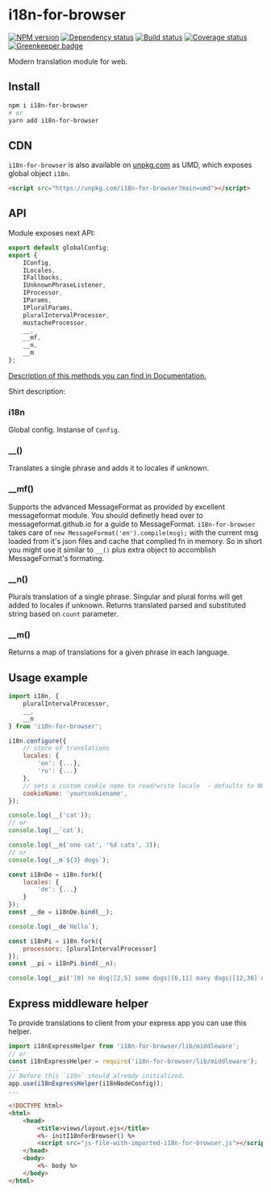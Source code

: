 # i18n-for-browser

[![NPM version][npm]][npm-url]
[![Dependency status][deps]][deps-url]
[![Build status][build]][build-url]
[![Coverage status][coverage]][coverage-url]
[![Greenkeeper badge][greenkeeper]][greenkeeper-url]

[npm]: https://img.shields.io/npm/v/i18n-for-browser.svg
[npm-url]: https://npmjs.com/package/i18n-for-browser

[deps]: https://david-dm.org/TrigenSoftware/i18n-for-browser.svg
[deps-url]: https://david-dm.org/TrigenSoftware/i18n-for-browser

[build]: http://img.shields.io/travis/TrigenSoftware/i18n-for-browser.svg
[build-url]: https://travis-ci.org/TrigenSoftware/i18n-for-browser

[coverage]: https://img.shields.io/coveralls/TrigenSoftware/i18n-for-browser.svg
[coverage-url]: https://coveralls.io/r/TrigenSoftware/i18n-for-browser

[greenkeeper]: https://badges.greenkeeper.io/TrigenSoftware/i18n-for-browser.svg
[greenkeeper-url]: https://greenkeeper.io/

Modern translation module for web.

## Install

```sh
npm i i18n-for-browser
# or
yarn add i18n-for-browser
```

## CDN

`i18n-for-browser` is also available on [unpkg.com](https://unpkg.com/i18n-for-browser) as UMD, which exposes global object `i18n`.

```html
<script src="https://unpkg.com/i18n-for-browser?main=umd"></script>
```

## API

Module exposes next API:

```js
export default globalConfig;
export {
	IConfig,
	ILocales,
	IFallbacks,
	IUnknownPhraseListener,
    IProcessor,
    IParams,
    IPluralParams,
    pluralIntervalProcessor,
    mustacheProcessor,
    __,
    __mf,
    __n,
    __m
};
```

[Description of this methods you can find in Documentation.](https://trigensoftware.github.io/i18n-for-browser/index.html)

Shirt description:

### i18n

Global config. Instanse of `Config`.

### __()

Translates a single phrase and adds it to locales if unknown.

### __mf()

Supports the advanced MessageFormat as provided by excellent messageformat module. You should definetly head over to messageformat.github.io for a guide to MessageFormat. `i18n-for-browser` takes care of `new MessageFormat('en').compile(msg);` with the current msg loaded from it's json files and cache that complied fn in memory. So in short you might use it similar to `__()` plus extra object to accomblish MessageFormat's formating.

### __n()

Plurals translation of a single phrase. Singular and plural forms will get added to locales if unknown. Returns translated parsed and substituted string based on `count` parameter.

### __m()

Returns a map of translations for a given phrase in each language.

## Usage example

```js
import i18n, {
    pluralIntervalProcessor,
    __,
    __n
} from 'i18n-for-browser';

i18n.configure({
	// store of translations
	locales: {
		'en': {...},
		'ru': {...}
	},
	// sets a custom cookie name to read/write locale  - defaults to NULL
	cookieName: 'yourcookiename',
});

console.log(__('cat'));
// or
console.log(__`cat`);

console.log(__n('one cat', '%d cats', 3));
// or
console.log(__n`${3} dogs`);

const i18nDe = i18n.fork({
    locales: {
        'de': {...}
    }
});
const __de = i18nDe.bind(__);

console.log(__de`Hello`);

const i18nPi = i18n.fork({
    processors: [pluralIntervalProcessor]
});
const __pi = i18nPi.bind(__n);

console.log(__pi('[0] no dog|[2,5] some dogs|[6,11] many dogs|[12,36] dozens of dogs|a horde of %s dogs|[100,] too many dogs', 3));
```

## Express middleware helper

To provide translations to client from your express app you can use this helper.

```js
import i18nExpressHelper from 'i18n-for-browser/lib/middleware';
// or 
const i18nExpressHelper = require('i18n-for-browser/lib/middleware');
...
// Before this `i18n` should already initialized.
app.use(i18nExpressHelper(i18nNodeConfig));
...
```

```html
<!DOCTYPE html>
<html>
    <head>
        <title>views/layout.ejs</title>
        <%- initI18nForBrowser() %>
        <script src="js-file-with-imported-i18n-for-browser.js"></script>
    </head>
    <body>
        <%- body %>
    </body>
</html>
```

